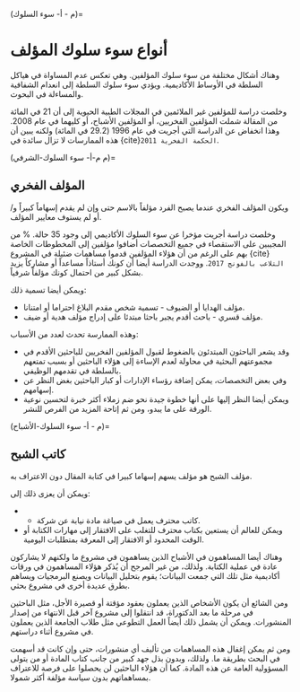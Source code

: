 (م - أ- سوء السلوك)=
# أنواع سوء سلوك المؤلف

وهناك أشكال مختلفة من سوء سلوك المؤلفين. وهي تعكس عدم المساواة في هياكل السلطة في الأوساط الأكاديمية. ويؤدي سوء سلوك السلطة إلى انعدام الشفافية والمساءلة في البحوث.

وخلصت دراسة للمؤلفين غير الملائمين في المجلات الطبية الحيوية إلى أن 21 في المائة من المقالة شملت المؤلفين الفخريين، أو المؤلفين الأشباح، أو كليهما في عام 2008. وهذا انخفاض عن الدراسة التي أجريت في عام 1996 (29.2 في المائة) ولكنه يبين أن هذه الممارسات لا تزال سائدة في {cite}`الحكمة الفخرية 2011`.

(م م-أ- سوء السلوك-الشرفي)=
## المؤلف الفخري
ويكون المؤلف الفخري عندما يصبح الفرد مؤلفاً بالاسم حتى وإن لم يقدم إسهاماً كبيراً و/أو لم يستوف معايير المؤلف.

وخلصت دراسة أجريت مؤخرا عن سوء السلوك الأكاديمي إلى وجود 35 حالة. % من المجيبين على الاستقصاء في جميع التخصصات أضافوا مؤلفين إلى المخطوطات الخاصة بهم على الرغم من أن هؤلاء المؤلفين قدموا مساهمات ضئيلة في المشروع {cite}`التلاعب بالفونج 2017`. ووجدت الدراسة أيضا أن كونك أستاذاً مساعداً أو مشاركاً يزيد بشكل كبير من احتمال كونك مؤلفاً شرفياً.

ويمكن أيضا تسمية ذلك:
* مؤلف الهدايا أو الضيوف - تسمية شخص مقدم البلاغ احتراما أو امتنانا.
* مؤلف قسري - باحث أقدم يجبر باحثا مبتدئا على إدراج مؤلف هدية أو ضيف.

وهذه الممارسة تحدث لعدد من الأسباب:
* وقد يشعر الباحثون المبتدئون بالضغوط لقبول المؤلفين الفخريين للباحثين الأقدم في مجموعتهم البحثية في محاولة لعدم الإساءة إلى هؤلاء الباحثين أو بسبب تمتعهم بالسلطة في تقدمهم الوظيفي.
* وفي بعض التخصصات، يمكن إضافة رؤساء الإدارات أو كبار الباحثين بغض النظر عن إسهامهم.
* ويمكن أيضا النظر إليها على أنها خطوة جيدة نحو ضم زملاء أكثر خبرة لتحسين نوعية الورقة على ما يبدو، ومن ثم إتاحة المزيد من الفرص للنشر.

(م - أ- سوء السلوك-الأشباح)=
## كاتب الشبح
مؤلف الشبح هو مؤلف يسهم إسهاما كبيرا في كتابة المقال دون الاعتراف به.

ويمكن أن يعزى ذلك إلى:
* - كاتب محترف يعمل في صياغة مادة نيابة عن شركة.
* ويمكن للعالم أن يستعين بكتاب محترف للتغلب على الافتقار إلى مهارات الكتابة أو الوقت المحدود أو الافتقار إلى المعرفة بمتطلبات اليومية.

وهناك أيضا المساهمون في الأشباح الذين يساهمون في مشروع ما ولكنهم لا يشاركون عادة في عملية الكتابة. ولذلك، من غير المرجح أن يُذكر هؤلاء المساهمون في ورقات أكاديمية مثل تلك التي جمعت البيانات؛ يقوم بتحليل البيانات ويصنع البرمجيات ويساهم بطرق عديدة أخرى في مشروع بحثي.

ومن الشائع أن يكون الأشخاص الذين يعملون بعقود مؤقتة أو قصيرة الأجل، مثل الباحثين في مرحلة ما بعد الدكتوراة، قد انتقلوا إلى مشروع آخر قبل الانتهاء من إصدار المنشورات. ويمكن أن يشمل ذلك أيضاً العمل التطوعي مثل طلاب الجامعة الذين يعملون في مشروع أثناء دراستهم.

ومن ثم يمكن إغفال هذه المساهمات من تأليف أي منشورات، حتى وإن كانت قد أسهمت في البحث بطريقة ما. ولذلك، وبدون بذل جهد كبير من جانب كتاب المادة أو من يتولى المسؤولية العامة عن هذه المادة. كما أن هؤلاء الباحثين لن يحصلوا على فرصة للاعتراف بمساهماتهم بدون سياسة مؤلفة أكثر شمولا. 

